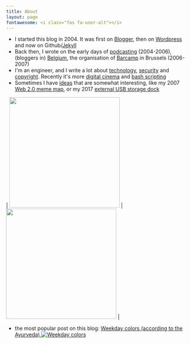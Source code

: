```yaml
---
title: About
layout: page
fontawesome: <i class="fas fa-user-alt"></i>
---
```


* I started this blog in 2004. It was first on <a href="/tag/blogger/">Blogger</a>, then on <a href="/category/wordpress/">Wordpress</a> and now on Github/<a href="/tag/jekyll/">Jekyll</a>
* Back then, I wrote on the early days of 
  <a href="/category/podcast/">podcasting</a> (2004-2006), (bloggers in) 
  <a href="/category/belgium/">Belgium</a>, 
  the organisation of <a href="/category/barcamp/">Barcamp</a> in Brussels (2006-2007)
* I'm an engineer, and I write a lot about <a href="/category/technology/">technology</a>, <a href="/category/security/">security</a> and <a href="/category/copyright/">copyright</a>. Recently it's more <a href="/tag/digitalcinema/">digital cinema</a> and <a href="/tag/bash/">bash scripting</a>
* Sometimes I have <a href="/category/idea/">ideas</a> that are somewhat interesting, 
like my 2007 [Web 2.0 meme map](/2005/09/29/web-20-mememap-overview/),
or my 2017 [external USB storage dock](/2017/02/11/diy-my-bamboo-usb-ssd-disk-bay/)

| <img width="300" src="https://live.staticflickr.com/37/78495255_6028a2858d_o.png"> | <img width="300" src="/wp-content/uploads/2017/02/BOSQ.20170211.201956.jpg"> | 

* the most popular post on this blog:  [Weekday colors (according to the Ayurveda) ![Weekday colors](/wp-content/uploads/2021/03/ayurveda.jpg) ](/2007/08/21/weekday-colours-ayurveda/)
